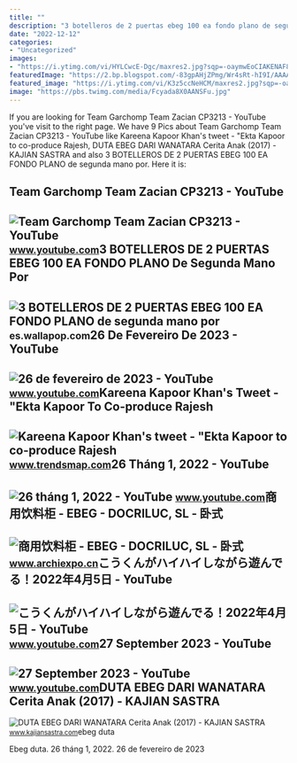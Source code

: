 ```yaml
---
title: ""
description: "3 botelleros de 2 puertas ebeg 100 ea fondo plano de segunda mano por"
date: "2022-12-12"
categories:
- "Uncategorized"
images:
- "https://i.ytimg.com/vi/HYLCwcE-Dgc/maxres2.jpg?sqp=-oaymwEoCIAKENAF8quKqQMcGADwAQH4AYwCgALgA4oCDAgAEAEYRSBHKGUwDw==&amp;rs=AOn4CLC_ulBvmvqa2cf2uT56Qfk3FCYaDA"
featuredImage: "https://2.bp.blogspot.com/-83gpAHjZPmg/Wr4sRt-hI9I/AAAAAAAAHhg/IvzbQ14huWEHJg-kMNqclX7absnlEEsAACLcBGAs/s1600/Cover%2BDuta%2BEbeg%2BDari%2BWanatara.1.jpg"
featured_image: "https://i.ytimg.com/vi/K3z5ccNeHCM/maxres2.jpg?sqp=-oaymwEoCIAKENAF8quKqQMcGADwAQH4Ac4FgAKACooCDAgAEAEYOyBcKGUwDw==&amp;rs=AOn4CLBdAFAl5VNw2fCmeci15vu69PNhxA"
image: "https://pbs.twimg.com/media/Fcyada8X0AANSFu.jpg"
---
```


If you are looking for Team Garchomp Team Zacian CP3213 - YouTube you've visit to the right page. We have 9 Pics about Team Garchomp Team Zacian CP3213 - YouTube like Kareena Kapoor Khan's tweet - "Ekta Kapoor to co-produce Rajesh, DUTA EBEG DARI WANATARA Cerita Anak (2017) - KAJIAN SASTRA and also 3 BOTELLEROS DE 2 PUERTAS EBEG 100 EA FONDO PLANO de segunda mano por. Here it is:

Team Garchomp Team Zacian CP3213 - YouTube
------------------------------------------

 ![Team Garchomp Team Zacian CP3213 - YouTube](https://i.ytimg.com/vi/HYLCwcE-Dgc/maxres2.jpg?sqp=-oaymwEoCIAKENAF8quKqQMcGADwAQH4AYwCgALgA4oCDAgAEAEYRSBHKGUwDw==&rs=AOn4CLC_ulBvmvqa2cf2uT56Qfk3FCYaDA) <small>www.youtube.com</small>3 BOTELLEROS DE 2 PUERTAS EBEG 100 EA FONDO PLANO De Segunda Mano Por
---------------------------------------------------------------------

 ![3 BOTELLEROS DE 2 PUERTAS EBEG 100 EA FONDO PLANO de segunda mano por](https://cdn.wallapop.com/images/10420/cy/g9/__/c10420p783459680/i2633594118.jpg?pictureSize=W640) <small>es.wallapop.com</small>26 De Fevereiro De 2023 - YouTube
---------------------------------

 ![26 de fevereiro de 2023 - YouTube](https://i.ytimg.com/vi/K3z5ccNeHCM/maxres2.jpg?sqp=-oaymwEoCIAKENAF8quKqQMcGADwAQH4Ac4FgAKACooCDAgAEAEYOyBcKGUwDw==&rs=AOn4CLBdAFAl5VNw2fCmeci15vu69PNhxA) <small>www.youtube.com</small>Kareena Kapoor Khan's Tweet - "Ekta Kapoor To Co-produce Rajesh
---------------------------------------------------------------

 ![Kareena Kapoor Khan's tweet - "Ekta Kapoor to co-produce Rajesh](https://pbs.twimg.com/media/Fcyada8X0AANSFu.jpg) <small>www.trendsmap.com</small>26 Tháng 1, 2022 - YouTube
--------------------------

 ![26 tháng 1, 2022 - YouTube](https://i.ytimg.com/vi/ZTD0UKmcUWw/maxres2.jpg?sqp=-oaymwEoCIAKENAF8quKqQMcGADwAQH4AZQDgALQBYoCDAgAEAEYZSBcKFQwDw==&rs=AOn4CLCAaFDQS00kH6FCmeCI0nZVRZOnWw) <small>www.youtube.com</small>商用饮料柜 - EBEG - DOCRILUC, SL - 卧式
--------------------------------

 ![商用饮料柜 - EBEG - DOCRILUC, SL - 卧式](https://img.archiexpo.cn/images_ae/photo-g/4579993-18325411.jpg) <small>www.archiexpo.cn</small>こうくんがハイハイしながら遊んでる！2022年4月5日 - YouTube
-------------------------------------

 ![こうくんがハイハイしながら遊んでる！2022年4月5日 - YouTube](https://i.ytimg.com/vi/H2fAEMesIjo/maxresdefault.jpg?sqp=-oaymwEmCIAKENAF8quKqQMa8AEB-AH-CYAC0AWKAgwIABABGGUgXyhTMA8=&rs=AOn4CLCJYSghky0o-ilndxvg6fCYAda1ug) <small>www.youtube.com</small>27 September 2023 - YouTube
---------------------------

 ![27 September 2023 - YouTube](https://i.ytimg.com/vi/p7V3hZlpEAE/maxres2.jpg?sqp=-oaymwEoCIAKENAF8quKqQMcGADwAQH4Ac4FgAKACooCDAgAEAEYZSBUKFIwDw==&rs=AOn4CLDlrUkUUi23U1XR0KOpa-FCmeCI1g) <small>www.youtube.com</small>DUTA EBEG DARI WANATARA Cerita Anak (2017) - KAJIAN SASTRA
----------------------------------------------------------

 ![DUTA EBEG DARI WANATARA Cerita Anak (2017) - KAJIAN SASTRA](https://2.bp.blogspot.com/-83gpAHjZPmg/Wr4sRt-hI9I/AAAAAAAAHhg/IvzbQ14huWEHJg-kMNqclX7absnlEEsAACLcBGAs/s1600/Cover%2BDuta%2BEbeg%2BDari%2BWanatara.1.jpg) <small>www.kajiansastra.com</small>ebeg duta

Ebeg duta. 26 tháng 1, 2022. 26 de fevereiro de 2023
